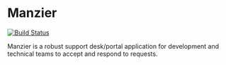 
# Manzier

[![Build Status](https://travis-ci.org/[jmacdonald]/[manzier].png)](https://travis-ci.org/[jmacdonald]/[manzier])

Manzier is a robust support desk/portal application for development and technical teams to accept and respond to requests.
